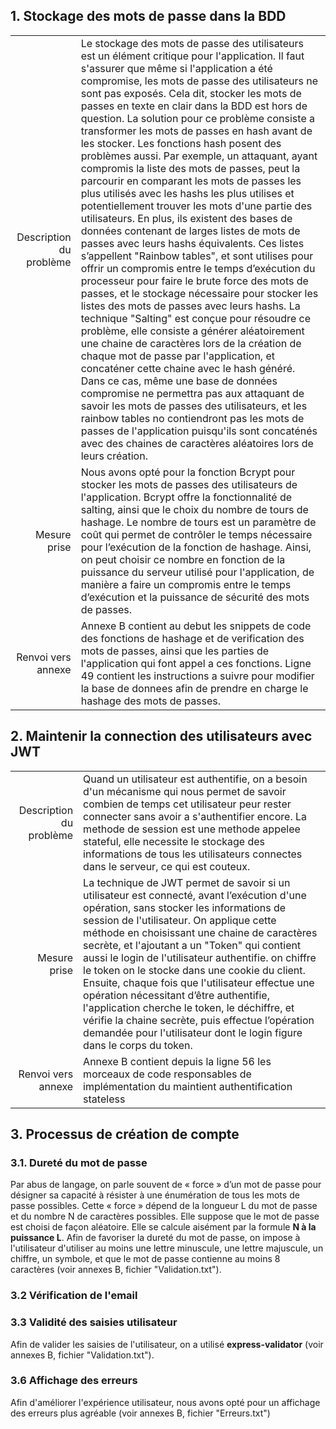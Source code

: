 ﻿## 1. Stockage des mots de passe dans la BDD
| | |
|--:|:--|
|Description du problème  | Le stockage des mots de passe des utilisateurs est un élément critique pour l'application. Il faut s'assurer que même si l'application a été compromise, les mots de passe des utilisateurs ne sont pas exposés.	Cela dit, stocker les mots de passes en texte en clair dans la BDD est hors de question. La solution pour ce problème consiste a transformer les mots de passes en hash avant de les stocker. 	Les fonctions hash posent des problèmes aussi. Par exemple, un attaquant, ayant compromis la liste des mots de passes, peut la parcourir en comparant les mots de passes les plus utilisés avec les hashs les plus utilises et potentiellement trouver les mots d'une partie des utilisateurs. En plus, ils existent des bases de données contenant de larges listes de mots de passes avec leurs hashs équivalents. Ces listes s’appellent "Rainbow tables", et sont utilises pour offrir un compromis entre le temps d’exécution du processeur pour faire le brute force des mots de passes, et le stockage nécessaire pour stocker les listes des mots de passes avec leurs hashs.	La technique "Salting" est conçue pour résoudre ce problème, elle consiste a générer aléatoirement une chaine de caractères lors de la création de chaque mot de passe par l'application, et concaténer cette chaine avec le hash généré. Dans ce cas, même une base de données compromise ne permettra pas aux attaquant de savoir les mots de passes des utilisateurs, et les rainbow tables no contiendront pas les mots de passes de l'application puisqu'ils sont concaténés avec des chaines de caractères aléatoires lors de leurs création. |
|Mesure prise  | Nous avons opté pour la fonction Bcrypt pour stocker les mots de passes des utilisateurs de l'application. Bcrypt offre la fonctionnalité de salting, ainsi que le choix du nombre de tours de hashage. Le nombre de tours est un paramètre de coût qui permet de contrôler le temps nécessaire pour l’exécution de la fonction de hashage. Ainsi, on peut choisir ce nombre en fonction de la puissance du serveur utilisé pour l'application, de manière a faire un compromis entre le temps d’exécution et la puissance de sécurité des mots de passes. |
| Renvoi vers annexe | Annexe B contient au debut les snippets de code des fonctions de hashage et de verification des mots de passes, ainsi que les parties de l'application qui font appel a ces fonctions. 	Ligne 49 contient les instructions a suivre pour modifier la base de donnees afin de prendre en charge le hashage des mots de passes. |

## 2. Maintenir la connection des utilisateurs avec JWT
|  |  |
|--:|:--|
| Description du problème | Quand un utilisateur est authentifie, on a besoin d'un mécanisme qui nous permet de savoir combien de temps cet utilisateur peur rester connecter sans avoir a s'authentifier encore. La methode de session est une methode appelee stateful, elle necessite le stockage des informations de tous les utilisateurs connectes dans le serveur, ce qui est couteux.  |
| Mesure prise| La technique de JWT permet de savoir si un utilisateur est connecté, avant l’exécution d'une opération, sans stocker les informations de session de l'utilisateur. On applique cette méthode en choisissant une chaine de caractères secrète, et l'ajoutant a un "Token" qui contient aussi le login de l'utilisateur authentifie. on chiffre le token on le stocke dans une cookie du client. Ensuite, chaque fois que l'utilisateur effectue une opération nécessitant d’être authentifie, l'application cherche le token, le déchiffre, et vérifie la chaine secrète, puis effectue l’opération demandée pour l'utilisateur dont le login figure dans le corps du token.  |
| Renvoi vers annexe | Annexe B contient depuis la ligne 56 les morceaux de code responsables de implémentation du maintient authentification stateless |

## 3. Processus de création de compte

### 3.1. Dureté du mot de passe

Par abus de langage, on parle souvent de « force » d’un mot de passe pour désigner sa capacité à résister à une énumération de tous les mots de passe possibles.
Cette « force » dépend de la longueur L du mot de passe et du nombre N de caractères possibles. Elle suppose que le mot de passe est choisi de façon aléatoire. Elle se calcule aisément par la formule **N à la puissance L**.
Afin de favoriser la dureté du mot de passe, on impose à l'utilisateur d'utiliser au moins une lettre minuscule, une lettre majuscule, un chiffre, un symbole, et que le mot de passe contienne au moins 8 caractères (voir annexes B, fichier "Validation.txt").

### 3.2 Vérification de l'email

### 3.3 Validité des saisies utilisateur

Afin de valider les saisies de l'utilisateur, on a utilisé **express-validator** (voir annexes B, fichier "Validation.txt").

### 3.6 Affichage des erreurs

Afin d'améliorer l'expérience utilisateur, nous avons opté pour un affichage des erreurs plus agréable (voir annexes B, fichier "Erreurs.txt")